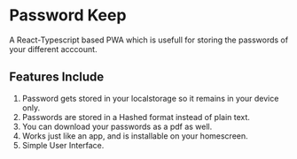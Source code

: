 # Password Keep
A React-Typescript based PWA which is usefull for storing the passwords of your different acccount.

## Features Include
1. Password gets stored in your localstorage so it remains in your device only.
2. Passwords are stored in a Hashed format instead of plain text.
3. You can download your passwords as a pdf as well.
4. Works just like an app, and is installable on your homescreen.
5. Simple User Interface.
